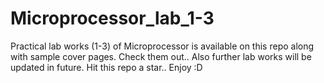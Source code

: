 # Microprocessor_lab_1-3
Practical lab works (1-3) of Microprocessor is available on this repo along with sample cover pages. Check them out.. Also further lab works will be updated in future. Hit this repo a star.. Enjoy :D

